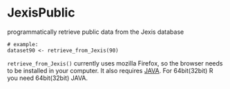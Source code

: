# JexisPublic
programmatically retrieve public data from the Jexis database

```
# example:
dataset90 <- retrieve_from_Jexis(90)
```

`retrieve_from_Jexis()` currently uses mozilla Firefox, so the browser needs to be installed in 
your computer. It also requires [JAVA](https://www.java.com/download/ie_manual.jsp). For 64bit(32bit) R you need 64bit(32bit) JAVA.
